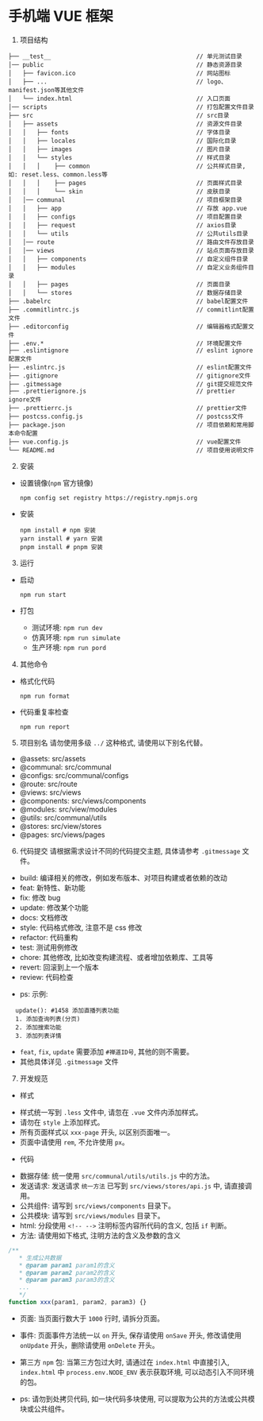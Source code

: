 # 手机端 VUE 框架

1. 项目结构

```
├── __test__                                         // 单元测试目录
│── public                                           // 静态资源目录
│   ├── favicon.ico                                  // 网站图标
│   ├── ...                                          // logo、manifest.json等其他文件
│   └── index.html                                   // 入口页面
│── scripts                                          // 打包配置文件目录
├── src                                              // src目录
│   ├── assets                                       // 资源文件目录
│   │   ├── fonts                                    // 字体目录
│   │   ├── locales                                  // 国际化目录
│   │   ├── images                                   // 图片目录
│   │   └── styles                                   // 样式目录
│   │   │    ├── common                              // 公共样式目录, 如: reset.less、common.less等
│   │   │    ├── pages                               // 页面样式目录
│   │   │    └── skin                                // 皮肤目录
│   │── communal                                     // 项目框架目录
│   │   ├── app                                      // 存放 app.vue
│   │   ├── configs                                  // 项目配置目录
│   │   ├── request                                  // axios目录
│   │   └── utils                                    // 公共utils目录
│   │── route                                        // 路由文件存放目录
│   │── views                                        // 站点页面存放目录
│   │   ├── components                               // 自定义组件目录
│   │   ├── modules                                  // 自定义业务组件目录
│   │   ├── pages                                    // 页面目录
│   │   └── stores                                   // 数据存储目录
├── .babelrc                                         // babel配置文件
├── .commitlintrc.js                                 // commitlint配置文件
├── .editorconfig                                    // 编辑器格式配置文件
├── .env.*                                           // 环境配置文件
├── .eslintignore                                    // eslint ignore配置文件
├── .eslintrc.js                                     // eslint配置文件
├── .gitignore                                       // gitignore文件
├── .gitmessage                                      // git提交规范文件
├── .prettierignore.js                               // prettier ignore文件
├── .prettierrc.js                                   // prettier文件
├── postcss.config.js                                // postcss文件
├── package.json                                     // 项目依赖和常用脚本命令配置
├── vue.config.js                                    // vue配置文件
└── README.md                                        // 项目使用说明文件
```

2. 安装

- 设置镜像(`npm` 官方镜像)

  ```shell
  npm config set registry https://registry.npmjs.org
  ```
- 安装

  ```shell
  npm install # npm 安装
  yarn install # yarn 安装
  pnpm install # pnpm 安装
  ```

3. 运行

- 启动

  ```shell
  npm run start
  ```

- 打包

  - 测试环境: `npm run dev`
  - 仿真环境: `npm run simulate`
  - 生产环境: `npm run pord`

4. 其他命令

- 格式化代码

  ```shell
  npm run format
  ```

- 代码重复率检查

  ```shell
  npm run report
  ```

5. 项目别名
   请勿使用多级 `../` 这种格式, 请使用以下别名代替。

  - @assets: src/assets
  - @communal: src/communal
  - @configs: src/communal/configs
  - @route: src/route
  - @views: src/views
  - @components: src/views/components
  - @modules: src/view/modules
  - @utils: src/communal/utils
  - @stores: src/view/stores
  - @pages: src/views/pages

6. 代码提交
   请根据需求设计不同的代码提交主题, 具体请参考 `.gitmessage` 文件。

  - build: 编译相关的修改，例如发布版本、对项目构建或者依赖的改动
  - feat: 新特性、新功能
  - fix: 修改 bug
  - update: 修改某个功能
  - docs: 文档修改
  - style: 代码格式修改, 注意不是 css 修改
  - refactor: 代码重构
  - test: 测试用例修改
  - chore: 其他修改, 比如改变构建流程、或者增加依赖库、工具等
  - revert: 回滚到上一个版本
  - review: 代码检查

  * ps: 示例:

```text
  update(): #1458 添加直播列表功能
  1. 添加查询列表(分页)
  2. 添加搜索功能
  3. 添加列表详情
```

- `feat`, `fix`, `update` 需要添加 `#禅道ID号`, 其他的则不需要。
- 其他具体详见 `.gitmessage` 文件

7. 开发规范

  - 样式

  * 样式统一写到 `.less` 文件中, 请忽在 `.vue` 文件内添加样式。
  * 请勿在 `style` 上添加样式。
  * 所有页面样式以 `xxx-page` 开头, 以区别页面唯一。
  * 页面中请使用 `rem`, 不允许使用 `px`。

  - 代码

  * 数据存储: 统一使用 `src/communal/utils/utils.js` 中的方法。
  * 发送请求: 发送请求 `统一方法` 已写到 `src/views/stores/api.js` 中, 请直接调用。
  * 公共组件: 请写到 `src/views/components` 目录下。
  * 公共模块: 请写到 `src/views/modules` 目录下。
  * html: 分段使用 `<!-- -->` 注明标签内容所代码的含义, 包括 `if` 判断。
  * 方法: 请使用如下格式, 注明方法的含义及参数的含义

   ```javascript
   /**
      * 生成公共数据
      * @param param1 param1的含义
      * @param param2 param2的含义
      * @param param3 param3的含义
      ...
      */
   function xxx(param1, param2, param3) {}
   ```

  - 页面: 当页面行数大于 `1000` 行时, 请拆分页面。
  - 事件: 页面事件方法统一以 `on` 开头, 保存请使用 `onSave` 开头, 修改请使用 `onUpdate` 开头，删除请使用 `onDelete` 开头。
  - 第三方 `npm` 包: 当第三方包过大时, 请通过在 `index.html` 中直接引入, `index.html` 中 `process.env.NODE_ENV` 表示获取环境, 可以动态引入不同环境的包。

  - ps: 请勿到处拷贝代码, 如一块代码多块使用, 可以提取为公共的方法或公共模块或公共组件。
